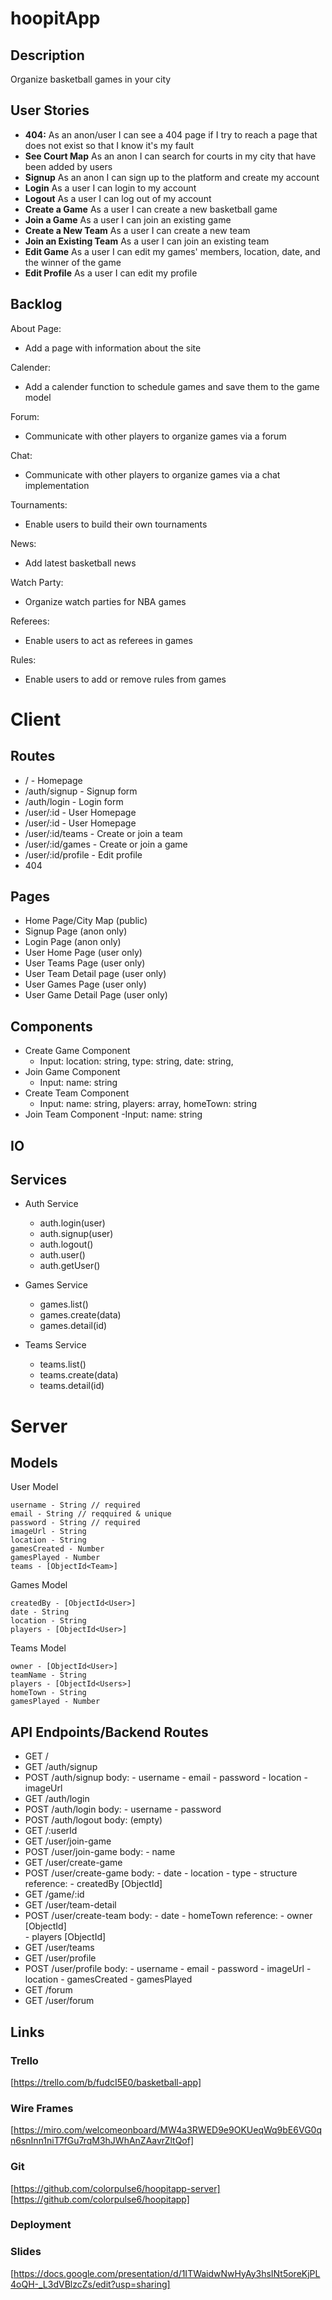 # hoopitApp

## Description
Organize basketball games in your city

## User Stories

- **404:** As an anon/user I can see a 404 page if I try to reach a page that does not exist so that I know it's my fault
- **See Court Map** As an anon I can search for courts in my city that have been added by users
- **Signup** As an anon I can sign up to the platform and create my account
- **Login** As a user I can login to my account
- **Logout** As a user I can log out of my account
- **Create a Game** As a user I can create a new basketball game
- **Join a Game** As a user I can join an existing game
- **Create a New Team** As a user I can create a new team
- **Join an Existing Team** As a user I can join an existing team
- **Edit Game** As a user I can edit my games' members, location, date, and the winner of the game
- **Edit Profile** As a user I can edit my profile 

## Backlog

About Page:
- Add a page with information about the site

Calender:
- Add a calender function to schedule games and save them to the game model

Forum:
- Communicate with other players to organize games via  a forum

Chat:
- Communicate with other players to organize games via  a chat implementation

Tournaments:
- Enable users to build their own tournaments 

News:
- Add latest basketball news

Watch Party:
- Organize watch parties for NBA games

Referees: 
- Enable users to act as referees in games

Rules:
- Enable users to add or remove rules from games

# Client

## Routes

- / - Homepage
- /auth/signup - Signup form
- /auth/login - Login form
- /user/:id - User Homepage
- /user/:id - User Homepage
- /user/:id/teams - Create or join a team
- /user/:id/games - Create or join a game
- /user/:id/profile - Edit profile
- 404

## Pages

- Home Page/City Map (public)
- Signup Page (anon only)
- Login Page (anon only)
- User Home Page (user only)
- User Teams Page (user only)
- User Team Detail page (user only)
- User Games Page (user only)
- User Game Detail Page (user only)

## Components

- Create Game Component
    - Input: location: string, type: string, date: string, 
- Join Game Component
    - Input: name: string
- Create Team Component
    - Input: name: string, players: array, homeTown: string
- Join Team Component
    -Input: name: string

## IO

## Services

- Auth Service
    - auth.login(user)
    - auth.signup(user)
    - auth.logout()
    - auth.user()
    - auth.getUser()

- Games Service
    - games.list()
    - games.create(data)
    - games.detail(id)

- Teams Service
    - teams.list()
    - teams.create(data)
    - teams.detail(id)

# Server

## Models

User Model

```
username - String // required
email - String // reqquired & unique
password - String // required
imageUrl - String
location - String
gamesCreated - Number
gamesPlayed - Number
teams - [ObjectId<Team>]
```

Games Model

```
createdBy - [ObjectId<User>]
date - String
location - String
players - [ObjectId<User>]
```

Teams Model

```
owner - [ObjectId<User>]
teamName - String
players - [ObjectId<Users>]
homeTown - String
gamesPlayed - Number
```

## API Endpoints/Backend Routes
- GET /
- GET /auth/signup
- POST /auth/signup
    body:
        - username
        - email
        - password
        - location
        - imageUrl
- GET /auth/login   
- POST /auth/login
    body:
        - username
        - password
- POST /auth/logout
    body: (empty)
- GET /:userId    
- GET /user/join-game
- POST /user/join-game
    body:
        - name
- GET /user/create-game
- POST /user/create-game
    body:
        - date
        - location
        - type
        - structure
    reference: 
        - createdBy [ObjectId<User>]   
- GET /game/:id
- GET /user/team-detail
- POST /user/create-team
    body:
        - date
        - homeTown
    reference: 
        - owner [ObjectId<User>]  
        - players [ObjectId<Users>]
- GET /user/teams
- GET /user/profile
- POST /user/profile
    body: 
        - username 
        - email 
        - password 
        - imageUrl 
        - location 
        - gamesCreated 
        - gamesPlayed   
- GET /forum
- GET /user/forum

## Links

### Trello
[https://trello.com/b/fudcI5E0/basketball-app]

### Wire Frames
[https://miro.com/welcomeonboard/MW4a3RWED9e9OKUeqWq9bE6VG0qn6snInn1niT7fGu7rqM3hJWhAnZAavrZltQof]

### Git
[https://github.com/colorpulse6/hoopitapp-server]
[https://github.com/colorpulse6/hoopitapp]

### Deployment


### Slides
[https://docs.google.com/presentation/d/1ITWaidwNwHyAy3hsINt5oreKjPL4oQH-_L3dVBlzcZs/edit?usp=sharing]









  
    








